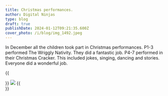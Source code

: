 ```yaml
---
title: Christmas performances.
author: Digital Ninjas
type: blog
draft: true
publishDate: 2024-01-12T09:21:35.600Z
cover_photo: /i/blog/img_1492.jpeg
---
```

In December all the children took part in Christmas performances. P1-3 performed The Wriggly Nativity. They did a fantastic job. P4-7 performed in their Christmas Cracker. This included jokes, singing, dancing and stories. Everyone did a wonderful job. 

{{<aside side="right">}}
![](/i/blog/img_1493.jpeg)
{{</aside>}}